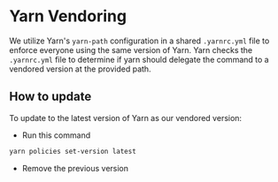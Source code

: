 # Yarn Vendoring

We utilize Yarn's `yarn-path` configuration in a shared `.yarnrc.yml` file to enforce
everyone using the same version of Yarn. Yarn checks the `.yarnrc.yml` file to
determine if yarn should delegate the command to a vendored version at the
provided path.

## How to update

To update to the latest version of Yarn as our vendored version:

- Run this command

```sh
yarn policies set-version latest
```

- Remove the previous version
